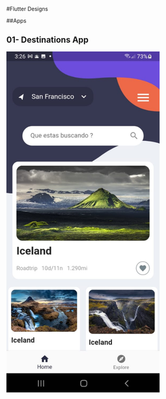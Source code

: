 #Flutter Designs


##Apps

## 01- Destinations App
<img src="./assets/images/destinations.jpeg" width="400" />